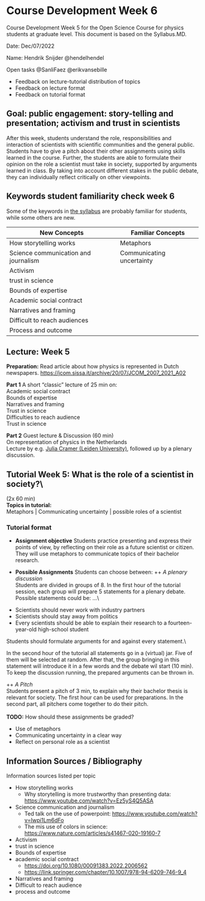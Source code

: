 # Course Development Week 6
Course Development Week 5 for the Open Science Course for physics students at graduate level. This document is based on the Syllabus.MD.

Date: Dec/07/2022

Name: Hendrik Snijder @hendelhendel

Open tasks @SanliFaez @erikvansebille
+ Feedback on lecture-tutorial distribution of topics
+ Feedback on lecture format
+ Feedback on tutorial format

## Goal: public engagement: story-telling and presentation; activism and trust in scientists
After this week, students understand the role, responsibilities and interaction of scientists with scientific communities and the general public. 
Students have to give a pitch about their other assignments using skills learned in the course. 
Further, the students are able to formulate their opinion on the role a scientist must take in society, supported by arguments learned in class. By taking into account different stakes in the public debate, they can individually reflect critically on other viewpoints.

## Keywords student familiarity check week 6
Some of the keywords in [the syllabus](https://github.com/SanliFaez/OS4Physicists/blob/main/Syllabus_202x.md#week-5-public-engagement-story-telling-and-presentation-activism-and-trust-in-scientists) are probably familiar for students, while some others are new.

|**New Concepts**|**Familiar Concepts**|
|----------------|---------------|
|How storytelling works|Metaphors|
|Science communication and journalism|Communicating uncertainty|
|Activism||
|trust in science||
|Bounds of expertise||
|Academic social contract||
|Narratives and framing||
|Difficult to reach audiences||
|Process and outcome||


## Lecture: Week 5

**Preparation:** Read article about how physics is represented in Dutch newspapers. https://jcom.sissa.it/archive/20/07/JCOM_2007_2021_A02

**Part 1** A short “classic” lecture of 25 min on:\
Academic social contract\
Bounds of expertise\
Narratives and framing\
Trust in science\
Difficulties to reach audience\
Trust in science

**Part 2** Guest lecture & Discussion (60 min)\
On representation of physics in the Netherlands\
Lecture by e.g. [Julia Cramer (Leiden University)](https://www.universiteitleiden.nl/en/staffmembers/julia-cramer#tab-1), followed up by a plenary discussion.


## Tutorial Week 5: What is the role of a scientist in society?\
(2x 60 min)
\
**Topics in tutorial:**\
Metaphors | Communicating uncertainty | possible roles of a scientist

### Tutorial format
+ **Assignment objective**
Students practice presenting and express their points of view, by reflecting on their role as a future scientist or citizen. They will use metaphors to communicate topics of their bachelor research. 

+ **Possible Assignments**
Students can choose between:
++ *A plenary discussion*\
Students are divided in groups of 8. In the first hour of the tutorial session, each group will prepare 5 statements for a plenary debate. 
Possible statements could be: ...\
- Scientists should never work with industry partners
- Scientists should stay away from politics
- Every scientists should be able to explain their research to a fourteen-year-old high-school student

Students should formulate arguments for and against every statement.\

In the second hour of the tutorial all statements go in a (virtual) jar. Five of them will be selected at random.
After that, the group bringing in this statement will introduce it in a few words and the debate wil start (10 min). 
To keep the discussion running, the prepared arguments can be thrown in.


++ *A Pitch*\
Students present a pitch of 3 min, to explain why their bachelor thesis is relevant for society. 
The first hour can be used for preparations. In the second part, all pitchers come together to do their pitch. 
\
\
**TODO:** How should these assignments be graded?
+ Use of metaphors
+ Communicating uncertainty in a clear way
+ Reflect on personal role as a scientist


## Information Sources / Bibliography
Information sources listed per topic
+ How storytelling works
  + Why storytelling is more trustworthy than presenting data: https://www.youtube.com/watch?v=Ez5yS4Q5ASA 
+ Science communication and journalism
  + Ted talk on the use of powerpoint: https://www.youtube.com/watch?v=Iwpi1Lm6dFo
  + The mis use of colors in science: https://www.nature.com/articles/s41467-020-19160-7 
+ Activism
+ trust in science
+ Bounds of expertise
+ academic social contract 
  + https://doi.org/10.1080/00091383.2022.2006562 
  + https://link.springer.com/chapter/10.1007/978-94-6209-746-9_4 
+ Narratives and framing
+ Difficult to reach audience
+ process and outcome

